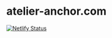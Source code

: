 # atelier-anchor.com

[![Netlify Status](https://api.netlify.com/api/v1/badges/8db409cd-1a73-4c54-90d7-e337c91d89dc/deploy-status)](https://app.netlify.com/sites/atelier-anchor/deploys)

